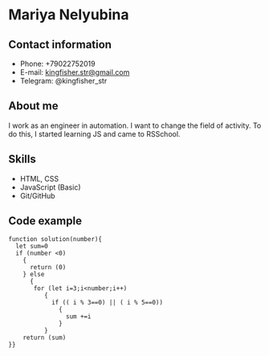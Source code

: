 # Mariya Nelyubina

## Contact information
+ Phone: +79022752019
+ E-mail: kingfisher.str@gmail.com
+ Telegram: @kingfisher_str

## About me
I work as an engineer in automation. I want to change the field of activity. To do this, I started learning JS and came to RSSchool.

## Skills
+ HTML, CSS
+ JavaScript (Basic)
+ Git/GitHub

## Code example
```
function solution(number){
  let sum=0
  if (number <0)
    {
      return (0)
    } else
      {
       for (let i=3;i<number;i++)
          {
            if (( i % 3==0) || ( i % 5==0))
              {
                sum +=i
              } 
          }   
    return (sum)
}}
```

